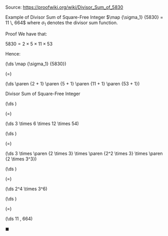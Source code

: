 # 

Source: https://proofwiki.org/wiki/Divisor_Sum_of_5830

Example of Divisor Sum of Square-Free Integer
$\map {\sigma_1} {5830} = 11 \, 664$
where $\sigma_1$ denotes the divisor sum function.


Proof
We have that:

$5830 = 2 \times 5 \times 11 \times 53$

Hence:














\(\ds \map {\sigma_1} {5830}\)

\(=\)







\(\ds \paren {2 + 1} \paren {5 + 1} \paren {11 + 1} \paren {53 + 1}\)





Divisor Sum of Square-Free Integer














\(\ds \)

\(=\)







\(\ds 3 \times 6 \times 12 \times 54\)




















\(\ds \)

\(=\)







\(\ds 3 \times \paren {2 \times 3} \times \paren {2^2 \times 3} \times \paren {2 \times 3^3}\)




















\(\ds \)

\(=\)







\(\ds 2^4 \times 3^6\)




















\(\ds \)

\(=\)







\(\ds 11 \, 664\)









$\blacksquare$





